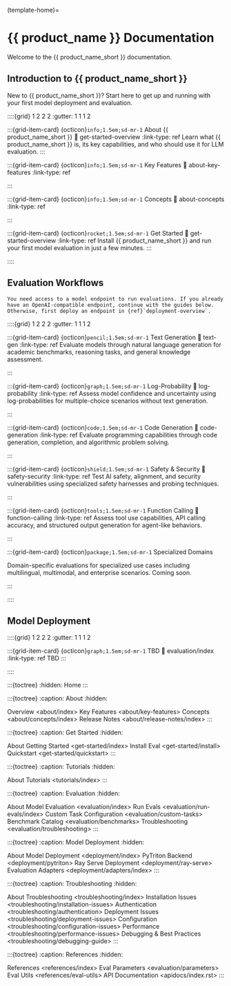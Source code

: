 (template-home)=

# {{ product_name }} Documentation

Welcome to the {{ product_name_short }} documentation.

## Introduction to {{ product_name_short }}

New to {{ product_name_short }}? Start here to get up and running with your first model deployment and evaluation.

::::{grid} 1 2 2 2
:gutter: 1 1 1 2

:::{grid-item-card} {octicon}`info;1.5em;sd-mr-1` About {{ product_name_short }}
:link: get-started-overview
:link-type: ref
Learn what {{ product_name_short }} is, its key capabilities, and who should use it for LLM evaluation.
:::

:::{grid-item-card} {octicon}`info;1.5em;sd-mr-1` Key Features
:link: about-key-features
:link-type: ref
<!-- TBD -->
:::

:::{grid-item-card} {octicon}`info;1.5em;sd-mr-1` Concepts
:link: about-concepts
:link-type: ref
<!-- TBD -->
:::

:::{grid-item-card} {octicon}`rocket;1.5em;sd-mr-1` Get Started
:link: get-started-overview
:link-type: ref
Install {{ product_name_short }} and run your first model evaluation in just a few minutes.
:::

::::

## Evaluation Workflows

```{note}
You need access to a model endpoint to run evaluations. If you already have an OpenAI-compatible endpoint, continue with the guides below. Otherwise, first deploy an endpoint in {ref}`deployment-overview`.
```

::::{grid} 1 2 2 2
:gutter: 1 1 1 2

:::{grid-item-card} {octicon}`pencil;1.5em;sd-mr-1` Text Generation
:link: text-gen
:link-type: ref
Evaluate models through natural language generation for academic benchmarks, reasoning tasks, and general knowledge assessment.

:::

:::{grid-item-card} {octicon}`graph;1.5em;sd-mr-1` Log-Probability
:link: log-probability
:link-type: ref
Assess model confidence and uncertainty using log-probabilities for multiple-choice scenarios without text generation.

:::

:::{grid-item-card} {octicon}`code;1.5em;sd-mr-1` Code Generation
:link: code-generation
:link-type: ref
Evaluate programming capabilities through code generation, completion, and algorithmic problem solving.

:::

:::{grid-item-card} {octicon}`shield;1.5em;sd-mr-1` Safety & Security
:link: safety-security
:link-type: ref
Test AI safety, alignment, and security vulnerabilities using specialized safety harnesses and probing techniques.

:::

:::{grid-item-card} {octicon}`tools;1.5em;sd-mr-1` Function Calling
:link: function-calling
:link-type: ref
Assess tool use capabilities, API calling accuracy, and structured output generation for agent-like behaviors.

:::

:::{grid-item-card} {octicon}`package;1.5em;sd-mr-1` Specialized Domains

Domain-specific evaluations for specialized use cases including multilingual, multimodal, and enterprise scenarios. Coming soon.

:::

::::

## Model Deployment

::::{grid} 1 2 2 2
:gutter: 1 1 1 2

:::{grid-item-card} {octicon}`graph;1.5em;sd-mr-1` TBD
:link: evaluation/index
:link-type: ref
TBD
:::

::::

:::{toctree}
:hidden:
Home <self>
:::

:::{toctree}
:caption: About
:hidden:

Overview <about/index>
Key Features <about/key-features>
Concepts <about/concepts/index>
Release Notes <about/release-notes/index>
:::

:::{toctree}
:caption: Get Started
:hidden:

About Getting Started <get-started/index>
Install Eval <get-started/install>
Quickstart <get-started/quickstart>
:::

:::{toctree}
:caption: Tutorials
:hidden:

About Tutorials <tutorials/index>
:::

:::{toctree}
:caption: Evaluation
:hidden:

About Model Evaluation <evaluation/index>
Run Evals <evaluation/run-evals/index>
Custom Task Configuration <evaluation/custom-tasks>
Benchmark Catalog <evaluation/benchmarks>
Troubleshooting <evaluation/troubleshooting>
:::

:::{toctree}
:caption: Model Deployment
:hidden:

About Model Deployment <deployment/index>
PyTriton Backend <deployment/pytriton>
Ray Serve Deployment <deployment/ray-serve>
Evaluation Adapters <deployment/adapters/index>
:::

:::{toctree}
:caption: Troubleshooting
:hidden:

About Troubleshooting <troubleshooting/index>
Installation Issues <troubleshooting/installation-issues>
Authentication <troubleshooting/authentication>
Deployment Issues <troubleshooting/deployment-issues>
Configuration <troubleshooting/configuration-issues>
Performance <troubleshooting/performance-issues>
Debugging & Best Practices <troubleshooting/debugging-guide>
:::

:::{toctree}
:caption: References
:hidden:

References <references/index>
Eval Parameters <evaluation/parameters>
Eval Utils <references/eval-utils>
API Documentation <apidocs/index.rst>
:::
